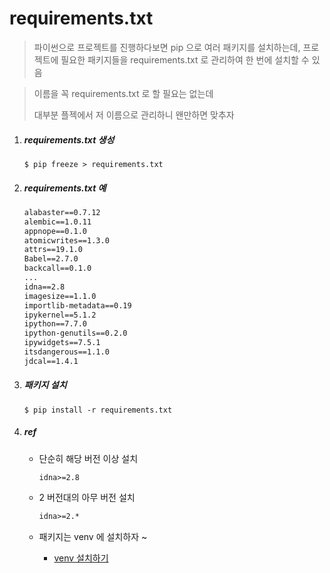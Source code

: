 # requirements.txt

> 파이썬으로 프로젝트를 진행하다보면 pip 으로 여러 패키지를 설치하는데, 프로젝트에 필요한 패키지들을 requirements.txt 로 관리하여 한 번에 설치할 수 있음

> 이름을 꼭 requirements.txt 로 할 필요는 없는데
>
> 대부분 플젝에서 저 이름으로 관리하니 왠만하면 맞추자

1. ##### requirements.txt 생성

   ```shell
   $ pip freeze > requirements.txt
   ```

2. ##### requirements.txt 예

   ```txt
   alabaster==0.7.12
   alembic==1.0.11
   appnope==0.1.0
   atomicwrites==1.3.0
   attrs==19.1.0
   Babel==2.7.0
   backcall==0.1.0
   ...
   idna==2.8
   imagesize==1.1.0
   importlib-metadata==0.19
   ipykernel==5.1.2
   ipython==7.7.0
   ipython-genutils==0.2.0
   ipywidgets==7.5.1
   itsdangerous==1.1.0
   jdcal==1.4.1
   ```

3. ##### 패키지 설치

   ```shell
   $ pip install -r requirements.txt
   ```

4. ##### ref

   - 단순히 해당 버전 이상 설치

     ```tzt
     idna>=2.8
     ```

   - 2 버전대의 아무 버전 설치

     ```txt
     idna>=2.*
     ```

   - 패키지는 venv 에 설치하자 ~

     - [venv 설치하기](python_virtual_environment)

